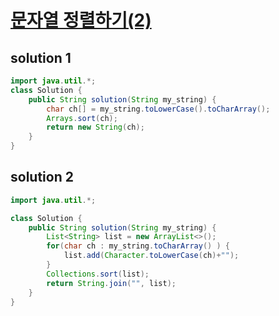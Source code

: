 # [문자열 정렬하기(2)](https://programmers.co.kr/learn/courses/30/lessons/120911)

## solution 1

```java
import java.util.*;
class Solution {
    public String solution(String my_string) {
        char ch[] = my_string.toLowerCase().toCharArray();
        Arrays.sort(ch);
        return new String(ch);
    }
}
```

## solution 2

```java
import java.util.*;

class Solution {
    public String solution(String my_string) {
        List<String> list = new ArrayList<>();
        for(char ch : my_string.toCharArray() ) {
            list.add(Character.toLowerCase(ch)+"");
        }
        Collections.sort(list);
        return String.join("", list);
    }
}
```